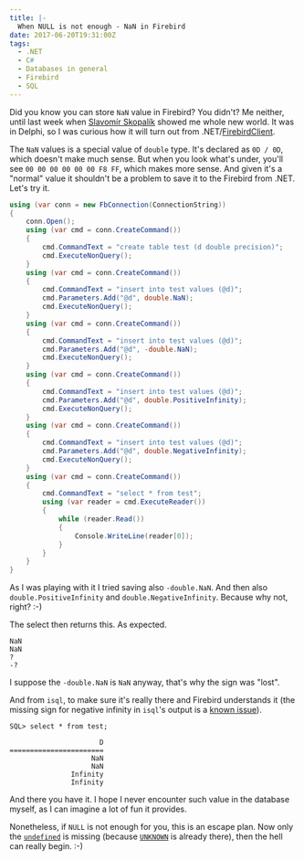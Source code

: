 ```yaml
---
title: |-
  When NULL is not enough - NaN in Firebird
date: 2017-06-20T19:31:00Z
tags:
  - .NET
  - C#
  - Databases in general
  - Firebird
  - SQL
---
```

Did you know you can store `NaN` value in Firebird? You didn't? Me neither, until last week when [Slavomír Skopalík][1] showed me whole new world. It was in Delphi, so I was curious how it will turn out from .NET/[FirebirdClient][2].

<!-- excerpt -->

The `NaN` values is a special value of `double` type. It's declared as `0D / 0D`, which doesn't make much sense. But when you look what's under, you'll see `00 00 00 00 00 00 F8 FF`, which makes more sense. And given it's a "normal" value it shouldn't be a problem to save it to the Firebird from .NET. Let's try it.

```csharp
using (var conn = new FbConnection(ConnectionString))
{
	conn.Open();
	using (var cmd = conn.CreateCommand())
	{
		cmd.CommandText = "create table test (d double precision)";
		cmd.ExecuteNonQuery();
	}
	using (var cmd = conn.CreateCommand())
	{
		cmd.CommandText = "insert into test values (@d)";
		cmd.Parameters.Add("@d", double.NaN);
		cmd.ExecuteNonQuery();
	}
	using (var cmd = conn.CreateCommand())
	{
		cmd.CommandText = "insert into test values (@d)";
		cmd.Parameters.Add("@d", -double.NaN);
		cmd.ExecuteNonQuery();
	}
	using (var cmd = conn.CreateCommand())
	{
		cmd.CommandText = "insert into test values (@d)";
		cmd.Parameters.Add("@d", double.PositiveInfinity);
		cmd.ExecuteNonQuery();
	}
	using (var cmd = conn.CreateCommand())
	{
		cmd.CommandText = "insert into test values (@d)";
		cmd.Parameters.Add("@d", double.NegativeInfinity);
		cmd.ExecuteNonQuery();
	}
	using (var cmd = conn.CreateCommand())
	{
		cmd.CommandText = "select * from test";
		using (var reader = cmd.ExecuteReader())
		{
			while (reader.Read())
			{
				Console.WriteLine(reader[0]);
			}
		}
	}
}
```

As I was playing with it I tried saving also `-double.NaN`. And then also `double.PositiveInfinity` and `double.NegativeInfinity`. Because why not, right? :-)

The select then returns this. As expected.

```text
NaN
NaN
?
-?
```

I suppose the `-double.NaN` is `NaN` anyway, that's why the sign was "lost". 

And from `isql`, to make sure it's really there and Firebird understands it (the missing sign for negative infinity in `isql`'s output is a [known issue][3]).

```text
SQL> select * from test;

                      D
=======================
                    NaN
                    NaN
               Infinity
               Infinity
```

And there you have it. I hope I never encounter such value in the database myself, as I can imagine a lot of fun it provides. 

Nonetheless, if `NULL` is not enough for you, this is an escape plan. Now only the [`undefined`][4] is missing (because [`UNKNOWN`][5] is already there), then the hell can really begin. :-)

[1]: http://www.elektlabs.cz/
[2]: https://www.firebirdsql.org/en/net-provider/
[3]: http://tracker.firebirdsql.org/browse/CORE-5570
[4]: https://developer.mozilla.org/en/docs/Web/JavaScript/Reference/Global_Objects/undefined
[5]: https://en.wikipedia.org/wiki/Null_(SQL)#BOOLEAN_data_type